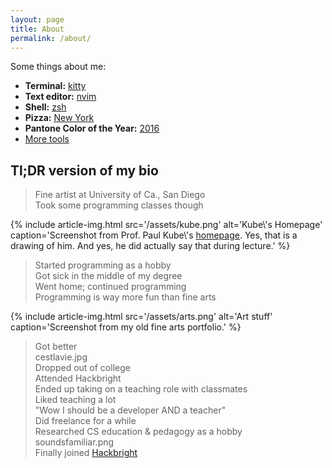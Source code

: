 ```yaml
---
layout: page
title: About
permalink: /about/
---
```


Some things about me:

- **Terminal:** [kitty](https://github.com/kovidgoyal/kitty)
- **Text editor:** [nvim](https://neovim.io)
- **Shell:** [zsh](https://github.com/robbyrussell/oh-my-zsh)
- **Pizza:** [New York](https://www.regentspizza.com/)
- **Pantone Color of the Year:**
    [2016](https://www.pantone.com/color-of-the-year-2016)
- [More tools](#)

## Tl;DR version of my bio

<blockquote>
Fine artist at University of Ca., San Diego <br>
Took some programming classes though <br>
</blockquote>
{% include article-img.html 
  src='/assets/kube.png'
  alt='Kube\'s Homepage'
  caption='Screenshot from Prof. Paul Kube\'s
    <a href="http://cseweb.ucsd.edu/~kube">homepage</a>.
    Yes, that is a drawing of him. And yes, he did actually say that during lecture.'
%}
<blockquote>
Started programming as a hobby <br>
Got sick in the middle of my degree <br>
Went home; continued programming <br>
Programming is way more fun than fine arts <br>
</blockquote>
{% include article-img.html
  src='/assets/arts.png'
  alt='Art stuff'
  caption='Screenshot from my old fine arts portfolio.'
  %}
<blockquote>
Got better <br>
cestlavie.jpg <br>
Dropped out of college <br>
Attended Hackbright <br>
Ended up taking on a teaching role with classmates <br>
Liked teaching a lot <br>
"Wow I should be a developer AND a teacher" <br>
Did freelance for a while <br>
Researched CS education & pedagogy as a hobby <br>
soundsfamiliar.png <br>
Finally joined <a href="https://hackbrightacademy.com/">Hackbright</a> <br>
</blockquote>
